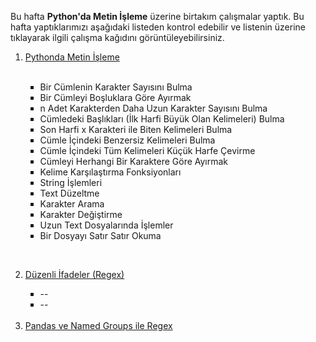 <p>Bu hafta <b>Python'da Metin İşleme</b> üzerine birtakım çalışmalar yaptık. Bu hafta yaptıklarımızı aşağıdaki listeden kontrol edebilir ve listenin üzerine tıklayarak ilgili çalışma kağıdını görüntüleyebilirsiniz.</p>



<ol type="1">
<li><a href="https://github.com/melikeoguz/Metin-Madenciligi-Calisma-Kagitlari/blob/master/pages/Python'da%20Metin%20İşleme.ipynb">Pythonda Metin İşleme</a></li> </br>
  <ul type="square">
                  <li>Bir Cümlenin Karakter Sayısını Bulma</li>
                  <li>Bir Cümleyi Boşluklara Göre Ayırmak</li>
                  <li>n Adet Karakterden Daha Uzun Karakter Sayısını Bulma</li>
                  <li>Cümledeki Başlıkları (İlk Harfi Büyük Olan Kelimeleri) Bulma</li>
                  <li>Son Harfi x Karakteri ile Biten Kelimeleri Bulma</li>
                  <li>Cümle İçindeki Benzersiz Kelimeleri Bulma</li>
                  <li>Cümle İçindeki Tüm Kelimeleri Küçük Harfe Çevirme</li>
                  <li>Cümleyi Herhangi Bir Karaktere Göre Ayırmak</li>
                  <li>Kelime Karşılaştırma Fonksiyonları</li>
                  <li>String İşlemleri</li>
                  <li>Text Düzeltme</li>
                  <li>Karakter Arama</li>
                  <li>Karakter Değiştirme</li>
                  <li>Uzun Text Dosyalarında İşlemler</li>
                  <li>Bir Dosyayı Satır Satır Okuma</li>
  </ul>
                  
</br><li><a href="https://github.com/melikeoguz/Metin-Madenciligi-Calisma-Kagitlari/blob/master/pages/Düzenli%20İfadeler%20(Regex).ipynb">Düzenli İfadeler (Regex)</a></li> 
                <ul type="square">
                <li>--</li>
                <li>--</li>
                </ul>
</br><li><a href="">Pandas ve Named Groups ile Regex</a></li>   
<ol>

